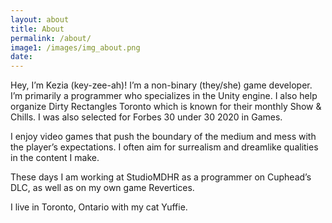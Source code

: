 ```yaml
---
layout: about
title: About
permalink: /about/
image1: /images/img_about.png
date:
---
```

Hey, I’m Kezia (key-zee-ah)! I’m a non-binary (they/she) game developer. I’m primarily a programmer who specializes in the Unity engine. I also help organize Dirty Rectangles Toronto which is known for their monthly Show & Chills. I was also selected for Forbes 30 under 30 2020 in Games.

I enjoy video games that push the boundary of the medium and mess with the player’s expectations. I often aim for surrealism and dreamlike qualities in the content I make. 

These days I am working at StudioMDHR as a programmer on Cuphead’s DLC, as well as on my own game Revertices.

I live in Toronto, Ontario with my cat Yuffie.


